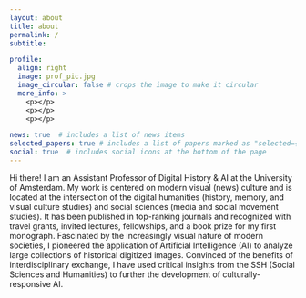 ```yaml
---
layout: about
title: about
permalink: /
subtitle:

profile:
  align: right
  image: prof_pic.jpg
  image_circular: false # crops the image to make it circular
  more_info: >
    <p></p>
    <p></p>
    <p></p>

news: true  # includes a list of news items
selected_papers: true # includes a list of papers marked as "selected={true}"
social: true  # includes social icons at the bottom of the page
---
```


Hi there! I am an Assistant Professor of Digital History & AI at the University of Amsterdam. My work is centered on modern visual (news) culture and is located at the intersection of the digital humanities (history, memory, and visual culture studies) and social sciences (media and social movement studies). It has been published in top-ranking journals and recognized with travel grants, invited lectures, fellowships, and a book prize for my first monograph. Fascinated by the increasingly visual nature of modern societies, I pioneered the application of Artificial Intelligence (AI) to analyze large collections of historical digitized images. Convinced of the benefits of interdisciplinary exchange, I have used critical insights from the SSH (Social Sciences and Humanities) to further the development of culturally-responsive AI.

